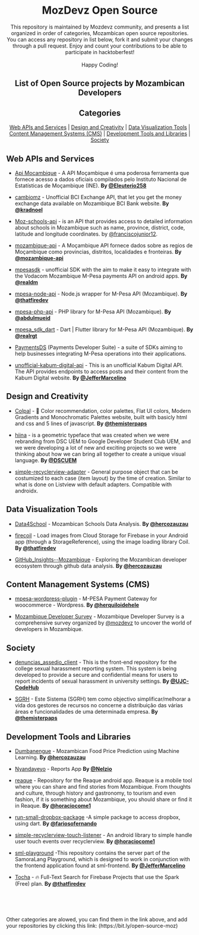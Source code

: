 <h1 align="center">
    MozDevz Open Source
</h1>

<p align="center">This repository is maintained by Mozdevz community, and presents a list organized in order of categories, Mozambican open source repositories. You can access any repository in list below, fork it and submit your changes through a pull request. Enjoy and count your contributions to be able to participate in hacktoberfest! <br><br>
Happy Coding!</p>


<h2 align="center">List of Open Source projects by Mozambican Developers</h2>

<h2 align="center">Categories</h2>
<p align="center">
  <a href="#Web APIs and Services">Web APIs and Services</a> | <a href="Design and Creativity">Design and Creativity</a> | <a href="#Data Visualization Tools">Data Visualization Tools</a> | <a href="#Content Management Systems (CMS)">Content Management Systems (CMS)</a> | <a href="#Development Tools and Libraries">Development Tools and Libraries</a> | <a href="#Society">Society</a>
</p>

## <a name="Web APIs and Services"> </a>Web APIs and Services

- [Api Mocambique](https://github.com/Eleuterio258/api-mocambique) - A API Moçambique é uma poderosa ferramenta que fornece acesso a dados oficiais compilados pelo Instituto Nacional de Estatísticas de Moçambique (INE). **By [@Eleuterio258](https://github.com/Eleuterio258)**

- [cambiomz](https://github.com/kradnoel/cambiomz) - Unofficial BCI Exchange API, that let you get the money exchange data available on Mozambique BCI Bank website. **By [@kradnoel](https://github.com/kradnoel)**
  
- [Moz-schools-api](https://github.com/FranciscoJunior12/Moz-Schools-API) - is an API that provides access to detailed information about schools in Mozambique such as name, province, district, code, latitude and longitude coordinates. by [@franciscojunior12](https://github.com/franciscojunior12).

- [mozambique-api](https://github.com/mozambique-api/regions) - A Moçambique API fornece dados sobre as regios de Moçambique como provincias, distritos, localidades e fronteiras. **By [@mozambique-api](https://github.com/mozambique-api)** 
  
- [mpesasdk](https://github.com/realdm/mpesasdk) - unofficial SDK with the aim to make it easy to integrate with the Vodacom Mozambique M-Pesa payments API on android apps. **By [@realdm](https://github.com/realdm)**

- [mpesa-node-api](https://github.com/thatfiredev/mpesa-node-api) - Node.js wrapper for M-Pesa API (Mozambique). **By [@thatfiredev](https://github.com/thatfiredev)**

- [mpesa-php-api](https://github.com/abdulmueid/mpesa-php-api) - PHP library for M-Pesa API (Mozambique). **By [@abdulmueid](https://github.com/abdulmueid)**

- [mpesa_sdk_dart](https://github.com/realrgt/mpesa_sdk_dart) - Dart \| Flutter library for M-Pesa API (Mozambique). **By [@realrgt](https://github.com/realrgt)**
  
-  [PaymentsDS](https://github.com/paymentsds) (Payments Developer Suite) - a suite of SDKs aiming to help businesses integrating M-Pesa operations into their applications.

- [unofficial-kabum-digital-api](https://github.com/JefferMarcelino/unofficial-kabum-digital-api) - This is an unofficial Kabum Digital API. The API provides endpoints to access posts and their content from the Kabum Digital website. **By [@JefferMarcelino](https://github.com/JefferMarcelino)** 



## <a name="Design and Creativity"> </a>Design and Creativity

- [Colpal](https://github.com/themisterpaps/colpal) - 🎨 Color recommendation, color palettes, Flat UI colors, Modern Gradients and Monochromatic Palettes website, built with basicly html and css and 5 lines of javascript. **By [@themisterpaps](https://github.com/themisterpaps/)**

- [hiina](https://github.com/gdscuem/hiina) - is a geometric typeface that was created when we were rebranding from DSC UEM to Google Developer Student Club UEM, and we were developing a lot of new and exciting projects so we were thinking about how we can bring all together to create a unique visual language. **By [@DSCUEM](https://github.com/gdscuem)** 

- [simple-recyclerview-adapter](https://github.com/horaciocome1/simple-recyclerview-adapter) - General purpose object that can be costumized to each case (item layout) by the time of creation. Similar to what is done on Listview with default adapters. Compatible with androidx.


## <a name="Data Visualization Tools"> </a>Data Visualization Tools

- [Data4School](https://github.com/HercoZauZau/Data4School) - Mozambican Schools Data Analysis. **By [@hercozauzau](https://github.com/hercozauzau)**
  
- [firecoil](https://github.com/thatfiredev/firecoil) - Load images from Cloud Storage for Firebase in your Android app (through a StorageReference), using the image loading library Coil. **By [@thatfiredev](https://github.com/thatfiredev)**
  
- [GitHub_Insights--Mozambique](https://github.com/HercoZauZau/GitHub_Insights--Mozambique) - Exploring the Mozambican developer ecosystem through github data analysis. **By [@hercozauzau](https://github.com/hercozauzau)**
  

## <a name="Content Management Systems (CMS)"> </a>Content Management Systems (CMS)

- [mpesa-wordpress-plugin](https://github.com/herquiloidehele/mpesa-wordpress-plugin) - M-PESA Payment Gateway for woocommerce - Wordpress. **By [@herquiloidehele](https://github.com/herquiloidehele)**
  
- [Mozambique Developer Survey](https://github.com/mozdevz/Mozambique-Developer-Survey) - Mozambique Developer Survey is a comprehensive survey organized by [@mozdevz](https://github.com/mozdevz) to uncover the world of developers in Mozambique.

## <a name="Society"> </a>Society

- [denuncias_assedio_client](https://github.com/UJC-CodeHub/denuncias_assedio_client) - This is the front-end repository for the college sexual harassment reporting system. This system is being developed to provide a secure and confidential means for users to report incidents of sexual harassment in university settings. **By [@UJC-CodeHub](https://github.com/UJC-CodeHub)**
  
- [SGRH](https://github.com/themisterpaps/SGRH) - Este Sistema (SGRH) tem como objectivo simplificar/melhorar a vida dos gestores de recursos no concerne a distribuição das várias áreas e funcionalidades de uma determinada empresa.  **By [@themisterpaps](https://github.com/themisterpaps)**   

## <a name="Development Tools and Libraries"> </a>Development Tools and Libraries

- [Dumbanengue](https://github.com/HercoZauZau/Dumbanengue) - Mozambican Food Price Prediction using Machine Learning. **By [@hercozauzau](https://github.com/hercozauzau)**
  
- [Nyandayeyo](https://github.com/Nelzio/Nyandayeyo) - Reports App **By [@Nelzio](https://github.com/Nelzio)**

- [reaque](https://github.com/horaciocome1/reaque) - Repository for the Reaque android app. Reaque is a mobile tool where you can share and find stories from Mozambique. From thoughts and culture, through history and gastronomy, to tourism and even fashion, if it is something about Mozambique, you should share or find it in Reaque.
  **By [@horaciocome1](https://github.com/horaciocome1)**

- [run-small-dropbox-package](https://github.com/fariosofernando/run-small-dropbox-package) -A simple package to access dropbox, using dart. **By [@fariosofernando](https://github.com/fariosofernando)**
  
- [simple-recyclerview-touch-listener](https://github.com/horaciocome1/simple-recyclerview-touch-listener) - An android library to simple handle user touch events over recyclerview.
  **By [@horaciocome1](https://github.com/horaciocome1)**

- [sml-playground](https://github.com/JefferMarcelino/sml-playground) -This repository contains the server part of the SamoraLang Playground, which is designed to work in conjunction with the frontend application found at sml-frontend. **By [@JefferMarcelino](https://github.com/JefferMarcelino)**

- [Tocha](https://github.com/thatfiredev/Tocha) - 🔥 Full-Text Search for Firebase Projects that use the Spark (Free) plan.
  **By [@thatfiredev](https://github.com/thatfiredev)**


<br>
<br>
<br>

<p>Other categories are alowed, you can find them in the link above, and add your repositories by clicking this link: (https://bit.ly/open-source-moz)</p>
